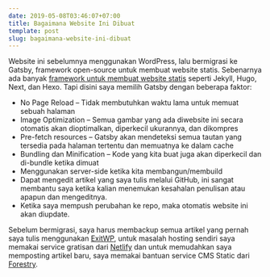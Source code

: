 ```yaml
---
date: 2019-05-08T03:46:07+07:00
title: Bagaimana Website Ini Dibuat
template: post
slug: bagaimana-website-ini-dibuat
---
```


Website ini sebelumnya menggunakan WordPress, lalu bermigrasi ke Gatsby, framework open-source untuk membuat website statis. Sebenarnya ada banyak [framework untuk membuat website statis](https://www.staticgen.com/) seperti Jekyll, Hugo, Next, dan Hexo. Tapi disini saya memilih Gatsby dengan beberapa faktor:

* No Page Reload – Tidak membutuhkan waktu lama untuk memuat sebuah halaman
* Image Optimization – Semua gambar yang ada diwebsite ini secara otomatis akan dioptimalkan, diperkecil ukurannya, dan dikompres
* Pre-fetch resources – Gatsby akan mendeteksi semua tautan yang tersedia pada halaman tertentu dan memuatnya ke dalam cache
* Bundling dan Minification – Kode yang kita buat juga akan diperkecil dan di-bundle ketika dimuat
* Menggunakan server-side ketika kita membangun/membuild
* Dapat mengedit artikel yang saya tulis melalui GitHub, ini sangat membantu saya ketika kalian menemukan kesahalan penulisan atau apapun dan mengeditnya.
* Ketika saya mempush perubahan ke repo, maka otomatis website ini akan diupdate.

Sebelum bermigrasi, saya harus membackup semua artikel yang pernah saya tulis menggunakan [ExitWP](https://github.com/thomasf/exitwp), untuk masalah hosting sendiri saya memakai service gratisan dari [Netlify](https://www.netlify.com/) dan untuk memudahkan saya memposting artikel baru, saya memakai bantuan service CMS Static dari [Forestry](https://forestry.io/).